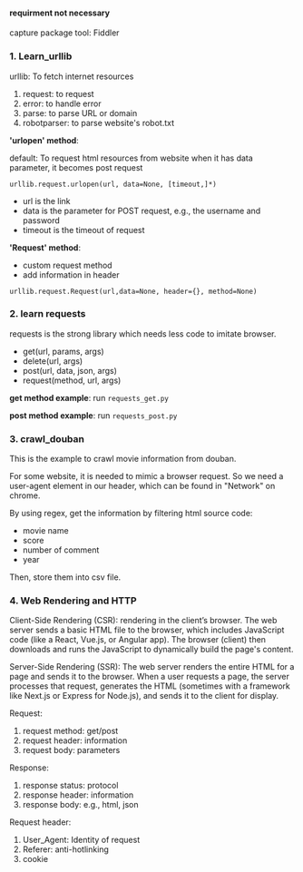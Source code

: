 #### requirment not necessary

capture package tool: Fiddler

### 1. Learn_urllib

urllib: To fetch internet resources

1. request: to request
2. error: to handle error
3. parse: to parse URL or domain
4. robotparser: to parse website's robot.txt

**'urlopen' method**: 

default: To request html resources from website
when it has data parameter, it becomes post request

`urllib.request.urlopen(url, data=None, [timeout,]*)`
- url is the link
- data is the parameter for POST request, e.g., the username and password
- timeout is the timeout of request

**'Request' method**: 

- custom request method
- add information in header

`urllib.request.Request(url,data=None, header={}, method=None)`

### 2. learn requests

requests is the strong library which needs less code to imitate browser.

- get(url, params, args)
- delete(url, args)
- post(url, data, json, args)
- request(method, url, args)

**get method example**:
run `requests_get.py`

**post method example**:
run `requests_post.py`

### 3. crawl_douban

This is the example to crawl movie information from douban.

For some website, it is needed to mimic a browser request. So we need a user-agent element in our header, which can be found in "Network" on chrome.

By using regex, get the information by filtering html source code:
- movie name
- score
- number of comment 
- year

Then, store them into csv file.


### 4. Web Rendering and HTTP

Client-Side Rendering (CSR): rendering in the client’s browser.
The web server sends a basic HTML file to the browser, which includes JavaScript code (like a React, Vue.js, or Angular app). The browser (client) then downloads and runs the JavaScript to dynamically build the page's content. 

Server-Side Rendering (SSR): The web server renders the entire HTML for a page and sends it to the browser.
When a user requests a page, the server processes that request, generates the HTML (sometimes with a framework like Next.js or Express for Node.js), and sends it to the client for display.

Request:
1. request method: get/post
2. request header: information
3. request body: parameters

Response:
1. response status: protocol
2. response header: information
3. response body: e.g., html, json

Request header:
1. User_Agent: Identity of request
2. Referer: anti-hotlinking
3. cookie

